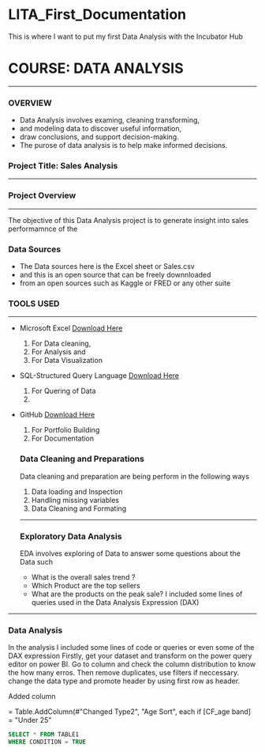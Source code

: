 # LITA_First_Documentation
This is where I want to put my first Data Analysis with the Incubator Hub

# COURSE: DATA ANALYSIS

---

### OVERVIEW
- Data Analysis involves examing, cleaning transforming, 
- and modeling data to discover useful information,
- draw conclusions, and support decision-making.
- The purose of data analysis is to help make informed decisions.



### Project Title: Sales Analysis
---
### Project Overview
---
The objective of this Data Analysis project is to generate insight into sales performamnce of the 

### Data Sources 
- The Data sources here is the Excel sheet or Sales.csv 
- and this is an open source that can be freely downnloaded
- from an open sources such as Kaggle or  FRED or any other suite

### TOOLS USED
---
- Microsoft Excel [Download Here](https://www.microsoft.com)
  1. For Data cleaning,
  2. For Analysis and
  3. For Data Visualization
     
- SQL-Structured Query Language  [Download Here](https://www.microsoft.com/en-us/sql-server/sql-server-downloads)
  1. For Quering of Data
  2. 
- GitHub                  [Download Here](https://www.github.com)
  1. For Portfolio Building
  2. For Documentation
 
 
  ### Data Cleaning and Preparations
  Data cleaning and preparation are being perform in the following ways
  1. Data loading and Inspection
  2. Handling missing variables
  3. Data Cleaning and Formating
  ---   
  ### Exploratory Data Analysis
  EDA involves exploring of Data to answer some questions about the Data such
  - What is the overall sales trend ?
  - Which Product are the top sellers
  - What are the products on the peak sale?
    I included some lines of queries used in the Data Analysis Expression (DAX)
---
  ### Data Analysis
  In the analysis I included some lines of code or queries or even some of the DAX expression
  Firstly, get your dataset and transform on the power query editor on power BI.
  Go to column and check the column distribution to know the how many erros. Then remove duplicates, use filters if neccessary.
  change the data type and promote header by using  first row as header. 
  
  Added column 

= Table.AddColumn(#"Changed Type2", "Age Sort", each if [CF_age band] = "Under 25" 

  
  ```SQL
  SELECT * FROM TABLE1
  WHERE CONDITION = TRUE
  ```


